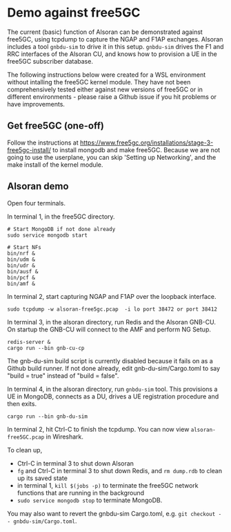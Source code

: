 # Demo against free5GC

The current (basic) function of Alsoran can be demonstrated against free5GC, using tcpdump to capture the NGAP and F1AP exchanges.  Alsoran includes a tool `gnbdu-sim` to drive it in this setup.  `gnbdu-sim` drives the F1 and RRC interfaces of the Alsoran CU, and knows how to provision a UE in the free5GC subscriber database.

The following instructions below were created for a WSL environment without intalling the free5GC kernel module.  They have not been comprehensively tested either against new versions of free5GC or in different environments - please raise a Github issue if you hit problems or have improvements.

## Get free5GC (one-off)
Follow the instructions at https://www.free5gc.org/installations/stage-3-free5gc-install/ to install mongodb and make free5GC.  Because we are not going to use the userplane, you can skip 'Setting up Networking', and the make install of the kernel module. 

## Alsoran demo
Open four terminals.  

In terminal 1, in the free5GC directory.
```
# Start MongoDB if not done already
sudo service mongodb start

# Start NFs
bin/nrf &
bin/udm &
bin/udr &
bin/ausf &
bin/pcf &
bin/amf &
```

In terminal 2, start capturing NGAP and F1AP over the loopback interface.
```
sudo tcpdump -w alsoran-free5gc.pcap  -i lo port 38472 or port 38412
```

In terminal 3, in the alsoran directory, run Redis and the Alsoran GNB-CU.  On startup the GNB-CU will connect to the AMF and perform NG Setup.
```
redis-server &
cargo run --bin gnb-cu-cp
```

The gnb-du-sim build script is currently disabled because it fails on as a Github build runner.  If not done already, edit gnb-du-sim/Cargo.toml to say "build = true" instead of "build = false".

In terminal 4, in the alsoran directory, run `gnbdu-sim` tool.  This provisions a UE in MongoDB, connects as a DU, drives a UE registration procedure and then exits.
```
cargo run --bin gnb-du-sim
```

In terminal 2, hit Ctrl-C to finish the tcpdump.  You can now view `alsoran-free5GC.pcap` in Wireshark.

To clean up,
- Ctrl-C in terminal 3 to shut down Alsoran
- `fg` and Ctrl-C in terminal 3 to shut down Redis, and `rm dump.rdb` to clean up its saved state
- in terminal 1, `kill $(jobs -p)` to terminate the free5GC network functions that are running in the background
- `sudo service mongodb stop` to terminate MongoDB.

You may also want to revert the gnbdu-sim Cargo.toml, e.g. `git checkout -- gnbdu-sim/Cargo.toml`.